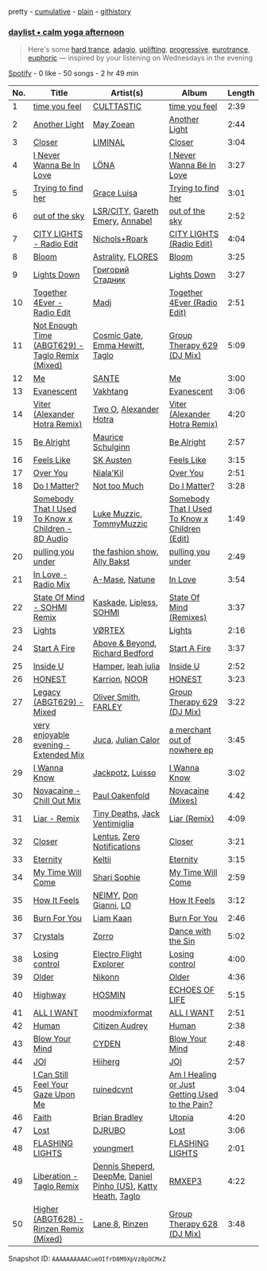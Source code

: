 pretty - [cumulative](/playlists/cumulative/37i9dQZF1EP6YuccBxUcC1.md) - [plain](/playlists/plain/37i9dQZF1EP6YuccBxUcC1) - [githistory](https://github.githistory.xyz/mdn522/spotify-playlist-archive/blob/main/playlists/plain/37i9dQZF1EP6YuccBxUcC1)

### [daylist • calm yoga afternoon](https://open.spotify.com/playlist/37i9dQZF1EP6YuccBxUcC1)

> Here's some <a href="spotify:playlist:37i9dQZF1EIeQvoRLAWmfq">hard trance</a>, <a href="spotify:playlist:37i9dQZF1EIcVGlH1CEcDU">adagio</a>, <a href="spotify:playlist:37i9dQZF1EIeOoLWBf6eek">uplifting</a>, <a href="spotify:playlist:37i9dQZF1EIgKzQF1LjWXm">progressive</a>, <a href="spotify:playlist:37i9dQZF1EIgQNfTg65VzU">eurotrance</a>, <a href="spotify:playlist:37i9dQZF1EIduZhe5fCMGD">euphoric</a> — inspired by your listening on Wednesdays in the evening

[Spotify](https://open.spotify.com/user/spotify) - 0 like - 50 songs - 2 hr 49 min

| No. | Title | Artist(s) | Album | Length |
|---|---|---|---|---|
| 1 | [time you feel](https://open.spotify.com/track/1IdkoeMt9AfiiOrOGYqwUH) | [CULTTASTIC](https://open.spotify.com/artist/6JwuewykwniZF6wWRrHG5q) | [time you feel](https://open.spotify.com/album/6fPqUS21tshnT9MdKFCY3N) | 2:39 |
| 2 | [Another Light](https://open.spotify.com/track/05djzoY6ULiZNtQlxKX7pG) | [May Zoean](https://open.spotify.com/artist/23SyodQYstma0O9w4ERf4s) | [Another Light](https://open.spotify.com/album/4TE305IvytM3Cxyp3bQ4KQ) | 2:44 |
| 3 | [Closer](https://open.spotify.com/track/60HgsWKMIu6cxjLYbKK2zy) | [LIMINAL](https://open.spotify.com/artist/3VbzNP1gCGl1kuHnbFdwx8) | [Closer](https://open.spotify.com/album/3ycKy5wi8FJ56rwzD3Jqom) | 3:04 |
| 4 | [I Never Wanna Be In Love](https://open.spotify.com/track/0qQ5LD2CBmsGYbGFMXHr9h) | [LÖNA](https://open.spotify.com/artist/2mqIDiIehLqZgGyv7JwQA9) | [I Never Wanna Be In Love](https://open.spotify.com/album/2hZg4yKNAzAVIPJZmBhMtz) | 3:27 |
| 5 | [Trying to find her](https://open.spotify.com/track/32ycBxzJwkiCZRXhJ9vOex) | [Grace Luisa](https://open.spotify.com/artist/4TsDR2lgk4Nd9Zt5kw2gtD) | [Trying to find her](https://open.spotify.com/album/2j8slNCQf4QQgYiLWvssxd) | 3:01 |
| 6 | [out of the sky](https://open.spotify.com/track/0dIVdVHRcWUJJfgDI739ju) | [LSR/CITY](https://open.spotify.com/artist/0YQ22xAzgefaKw8vKCAEp2), [Gareth Emery](https://open.spotify.com/artist/0hprEC0nsWuQPSHag1O2Vi), [Annabel](https://open.spotify.com/artist/4zR2t8bagib4ozydVgb93l) | [out of the sky](https://open.spotify.com/album/6yEMd5NnvafCdRw5j1bcpq) | 2:52 |
| 7 | [CITY LIGHTS \- Radio Edit](https://open.spotify.com/track/4YjRZFQ1BiLbm7i3mBpoD4) | [Nichols+Roark](https://open.spotify.com/artist/6x0SInOh5A1xvsOso56BmD) | [CITY LIGHTS \(Radio Edit\)](https://open.spotify.com/album/5Lneb2DkFAMm5GBVaUP4wB) | 4:04 |
| 8 | [Bloom](https://open.spotify.com/track/1rb65ahUV0k2QYq4x3Fi9y) | [Astrality](https://open.spotify.com/artist/6KGv020mJkIjQH5YPDSBcZ), [FLORES](https://open.spotify.com/artist/6ijryPR4MbExatvDQD1AhY) | [Bloom](https://open.spotify.com/album/1ytnZ8jmwW5KYIvsh3fXdp) | 3:25 |
| 9 | [Lights Down](https://open.spotify.com/track/3qmwH6S7Kygrv7Xh1A8apk) | [Григорий Стадник](https://open.spotify.com/artist/23VvdIb9NHBwmWb7jqOwJJ) | [Lights Down](https://open.spotify.com/album/7qaHvXmjqlZXheohx3xQ8w) | 3:27 |
| 10 | [Together 4Ever \- Radio Edit](https://open.spotify.com/track/5yuLuL1D9arRdIJcCyafY2) | [Madj](https://open.spotify.com/artist/7z9pkhuqAwkYNVoBpZAMSY) | [Together 4Ever \(Radio Edit\)](https://open.spotify.com/album/2djAsSSxqLBTpjF1dZQzln) | 2:51 |
| 11 | [Not Enough Time \(ABGT629\) \- Taglo Remix \(Mixed\)](https://open.spotify.com/track/5tfuNkIh3UfRFmra6MeMEN) | [Cosmic Gate](https://open.spotify.com/artist/6ySxYu68zTsO5ghsThpGtS), [Emma Hewitt](https://open.spotify.com/artist/1t65YxEAtU3iii6bCzSGF8), [Taglo](https://open.spotify.com/artist/4dQDfHDSlal2ceGhs4ZQTD) | [Group Therapy 629 \(DJ Mix\)](https://open.spotify.com/album/3UOPDiiV566Lu0mwaXQkQQ) | 5:09 |
| 12 | [Me](https://open.spotify.com/track/14sRMgBPDQsg9jLieWQOwE) | [SANTE](https://open.spotify.com/artist/5hkRHcm9o2ig411EcdnnRI) | [Me](https://open.spotify.com/album/3EKbQdcphTdRc50fV9sTnL) | 3:00 |
| 13 | [Evanescent](https://open.spotify.com/track/75zhwDaKMZ8iF51AMGBDIO) | [Vakhtang](https://open.spotify.com/artist/4yjIpvFyJJItB8Rh9o6Guw) | [Evanescent](https://open.spotify.com/album/5CRHWPOgkd8c6TUkxOrXjX) | 3:06 |
| 14 | [Viter \(Alexander Hotra Remix\)](https://open.spotify.com/track/3K9toWnBVLCn5Iyy19vEYT) | [Two O](https://open.spotify.com/artist/15pHPkXsld23kAOFj0GAx9), [Alexander Hotra](https://open.spotify.com/artist/6FOX0OTu5jBloAkvsfBfCm) | [Viter \(Alexander Hotra Remix\)](https://open.spotify.com/album/5fhDcplPOoYaatzcPNfhkn) | 4:20 |
| 15 | [Be Alright](https://open.spotify.com/track/105AjfYrSKYv0PrsyojirG) | [Maurice Schulginn](https://open.spotify.com/artist/7HhdEeHQYfYir7HbiZzKcQ) | [Be Alright](https://open.spotify.com/album/5hCKiGh9GRAmMy2oD0W9Vv) | 2:57 |
| 16 | [Feels Like](https://open.spotify.com/track/2ndeAWhJdk1PrOD3Wgl50c) | [SK Austen](https://open.spotify.com/artist/0uaPCvgamBheixG4jzPE2l) | [Feels Like](https://open.spotify.com/album/4TD118ah7tFFliDGcO3Ack) | 3:15 |
| 17 | [Over You](https://open.spotify.com/track/63GIC9Q5cafCqeaAVsZ0oy) | [Niala'Kil](https://open.spotify.com/artist/1Zwcq4ciFT8C8t8uIfLbpN) | [Over You](https://open.spotify.com/album/673rs6RIuoVAA64i574ray) | 2:51 |
| 18 | [Do I Matter?](https://open.spotify.com/track/5SDulKQ0vTTjA0d8Hai4dX) | [Not too Much](https://open.spotify.com/artist/32s6DLE3u5beaTqwHidOS9) | [Do I Matter?](https://open.spotify.com/album/4ioy7ZQ6f6MkJvGUrIRYDy) | 3:28 |
| 19 | [Somebody That I Used To Know x Children \- 8D Audio](https://open.spotify.com/track/2R0hoBL5L12Z3IX1gXSQ44) | [Luke Muzzic](https://open.spotify.com/artist/2P4sIQzRSbTjwWLApeXamY), [TommyMuzzic](https://open.spotify.com/artist/2XqXXH9xPa1zucIOtZ3u3A) | [Somebody That I Used To Know x Children \(Edit\)](https://open.spotify.com/album/5RTSMkYiHV3lYkeVl4NKjB) | 1:49 |
| 20 | [pulling you under](https://open.spotify.com/track/3lY1rIrqIFFJRhMNEM44U5) | [the fashion show](https://open.spotify.com/artist/4Md3b5KGgpGgENBBcTrCgg), [Ally Bakst](https://open.spotify.com/artist/2KvrULKGb5VQs6eZysNU11) | [pulling you under](https://open.spotify.com/album/69VkTzoUqNZ5VpBmvGWGCc) | 2:49 |
| 21 | [In Love \- Radio Mix](https://open.spotify.com/track/7IAPPFAYQPOb640qFCs3mJ) | [A\-Mase](https://open.spotify.com/artist/0O96XGvoyglQp8dKlHO403), [Natune](https://open.spotify.com/artist/2D6lX0C4vNIIrYIvTbToEe) | [In Love](https://open.spotify.com/album/5q0s544bb3o4J4WZqDyiXu) | 3:54 |
| 22 | [State Of Mind \- SOHMI Remix](https://open.spotify.com/track/1mR75bWBpGjClNf1b3CECE) | [Kaskade](https://open.spotify.com/artist/6TQj5BFPooTa08A7pk8AQ1), [Lipless](https://open.spotify.com/artist/0XmmX4fE4SiRMu3ICsP5sA), [SOHMI](https://open.spotify.com/artist/0gUsjVKHygvZgi27L2QViK) | [State Of Mind \(Remixes\)](https://open.spotify.com/album/5uME1Cvyy4IckvkOxxEpnV) | 3:37 |
| 23 | [Lights](https://open.spotify.com/track/1HLLSzMaZ58oo0dBjvoN37) | [VØRTEX](https://open.spotify.com/artist/4zuIM7tfpdX4e2XkGEJJfM) | [Lights](https://open.spotify.com/album/1v4iiKjopNNXrDD76LSBmY) | 2:16 |
| 24 | [Start A Fire](https://open.spotify.com/track/1JRT85GUkv47WyVRwnIEA9) | [Above & Beyond](https://open.spotify.com/artist/10gzBoINW3cLJfZUka8Zoe), [Richard Bedford](https://open.spotify.com/artist/5JbD3IL6449LrMT8ct6KTB) | [Start A Fire](https://open.spotify.com/album/7qViCh6TgkVwJJdIyKkCmi) | 3:37 |
| 25 | [Inside U](https://open.spotify.com/track/2KLscMiH57zLl81STy0xcq) | [Hamper](https://open.spotify.com/artist/0u2z7PZ5x0w8NmAMvfaYtY), [leah julia](https://open.spotify.com/artist/2anFRwD3jRc3N8iTNaz41D) | [Inside U](https://open.spotify.com/album/14xW4He3YKI7glvsLcaQgv) | 2:52 |
| 26 | [HONEST](https://open.spotify.com/track/0BrJ8640YZpW6kViDMUZZ1) | [Karrion](https://open.spotify.com/artist/33YcDlpSlHEI5sfQMEyzTt), [NOOR](https://open.spotify.com/artist/6vbEjm3pweizStYIRc2Csu) | [HONEST](https://open.spotify.com/album/4ydxV6418CQrKyglIXFors) | 3:23 |
| 27 | [Legacy \(ABGT629\) \- Mixed](https://open.spotify.com/track/6zE3CZ07FMsqmrDTswd5qu) | [Oliver Smith](https://open.spotify.com/artist/2Npo4Cfm48M2uKlvxiXMic), [FARLEY](https://open.spotify.com/artist/7uYA1SvZLemlrGJxyqdf4O) | [Group Therapy 629 \(DJ Mix\)](https://open.spotify.com/album/3UOPDiiV566Lu0mwaXQkQQ) | 3:22 |
| 28 | [very enjoyable evening \- Extended Mix](https://open.spotify.com/track/0g3DNybjQxtp8kaFmYP1LY) | [Juca](https://open.spotify.com/artist/3Qah1qzqAqseryBmtlN7Zz), [Julian Calor](https://open.spotify.com/artist/2y8eOaQNjiIuITkz6zGfgL) | [a merchant out of nowhere ep](https://open.spotify.com/album/26kjkv6bocbeQrVp7246ou) | 3:45 |
| 29 | [I Wanna Know](https://open.spotify.com/track/1zHt3ArOSGqIiL2dZDD2nM) | [Jackpotz](https://open.spotify.com/artist/2HJlQdeJqHzdUOpjqE9biw), [Luisso](https://open.spotify.com/artist/3aO5zAywJvDgGaBUxG8dTU) | [I Wanna Know](https://open.spotify.com/album/6r5pszS6wP0KXGtzMMmIC6) | 3:02 |
| 30 | [Novacaine \- Chill Out Mix](https://open.spotify.com/track/127cSKbiEPi3bQC3eQmgEC) | [Paul Oakenfold](https://open.spotify.com/artist/5MO2kbaGGA2a8kL4c9qqHq) | [Novacaine \(Mixes\)](https://open.spotify.com/album/6bPBZ08sYGEnf19RXErJqG) | 4:42 |
| 31 | [Liar \- Remix](https://open.spotify.com/track/6EpP5Am8J454GAu5dGtfo2) | [Tiny Deaths](https://open.spotify.com/artist/1S4NyIY5xn2nAtaapABH5Y), [Jack Ventimiglia](https://open.spotify.com/artist/2WfRzfl0EXgWo4X7b3TMHC) | [Liar \(Remix\)](https://open.spotify.com/album/1RD6F9ZYmFsxtTV074UFoG) | 4:09 |
| 32 | [Closer](https://open.spotify.com/track/03aQvKTwnXL8JyaiA5lW4t) | [Lentus](https://open.spotify.com/artist/62gkODg1e4kr3R5lQeCrm6), [Zero Notifications](https://open.spotify.com/artist/6SkjaOhUY2MYMBSsS4efKZ) | [Closer](https://open.spotify.com/album/7d1oO5TUwrVdBXF1lfBEQh) | 3:21 |
| 33 | [Eternity](https://open.spotify.com/track/7k2COtKs49v2q3nPsaGvoe) | [Keltii](https://open.spotify.com/artist/2XqZHkG08MTcPukBOJbXcc) | [Eternity](https://open.spotify.com/album/0IYX5RAUnyp1kJ7SYMa1Eh) | 3:15 |
| 34 | [My Time Will Come](https://open.spotify.com/track/0Pw6lyUfM7Be151UJURSlD) | [Shari Sophie](https://open.spotify.com/artist/0obscbWtR3p5QdDuljFMz7) | [My Time Will Come](https://open.spotify.com/album/2oBXZOMuAhgGMWZvtYOyPw) | 2:59 |
| 35 | [How It Feels](https://open.spotify.com/track/25ptHEGFaskKZQPv4dq4T7) | [NEIMY](https://open.spotify.com/artist/71Dhj822M1LGpuryPIV2KO), [Don Gianni](https://open.spotify.com/artist/05a2yjvz7pTPTzQY0AuacM), [LO](https://open.spotify.com/artist/6bdx22A1shpd9U6YAd8Vto) | [How It Feels](https://open.spotify.com/album/5RvuULhUiw1Z8lOVmcxOgS) | 3:12 |
| 36 | [Burn For You](https://open.spotify.com/track/6J9gRbl7zuYXsrSsqZnQez) | [Liam Kaan](https://open.spotify.com/artist/6KgxKdJX6RUfoXOTapTMgl) | [Burn For You](https://open.spotify.com/album/2GyJIKcP1uNT6KHrhLAEBJ) | 2:46 |
| 37 | [Crystals](https://open.spotify.com/track/54zwRy867gCulVitjtdOLV) | [Zorro](https://open.spotify.com/artist/1RrZDKz5tA9AWiVzXGWEBY) | [Dance with the Sin](https://open.spotify.com/album/77d8Lyjb0CFvsZHbaSTOCz) | 5:02 |
| 38 | [Losing control](https://open.spotify.com/track/4l4zT6hUey2jvvoZ6AbE39) | [Electro Flight Explorer](https://open.spotify.com/artist/0MUyZV4KAnSkm1fK6U72fp) | [Losing control](https://open.spotify.com/album/2NsHGJANcITkDZvPCJNLhW) | 4:00 |
| 39 | [Older](https://open.spotify.com/track/7DLOnAGJAeG8vFwjGOBv4Q) | [Nikonn](https://open.spotify.com/artist/1IUR872zLRlWXAfr7Uls4Q) | [Older](https://open.spotify.com/album/00POEC6fzafYoAkAJglFf1) | 4:36 |
| 40 | [Highway](https://open.spotify.com/track/73DEsrNOtiNbJwhgseHvBP) | [HOSMIN](https://open.spotify.com/artist/2UYsgjhAxKk21EUcPan49l) | [ECHOES OF LIFE](https://open.spotify.com/album/7IZRLwO1EP9GK3zpYUrQ7Z) | 5:15 |
| 41 | [ALL I WANT](https://open.spotify.com/track/5H4WRa7qgeXZB8HsTsSW94) | [moodmixformat](https://open.spotify.com/artist/3u85DFNq3xQgj3TMQL0ACi) | [ALL I WANT](https://open.spotify.com/album/2RHkTRextj3AnNqJqiYsNy) | 2:51 |
| 42 | [Human](https://open.spotify.com/track/3we3fwZn1PkMit1M51PGdZ) | [Citizen Audrey](https://open.spotify.com/artist/0uSxv4QGSU82gKXbh840LN) | [Human](https://open.spotify.com/album/4prnGbMBrRAcT4DGc5iHiY) | 2:38 |
| 43 | [Blow Your Mind](https://open.spotify.com/track/4VX47NrgIxXhuUkx4VCmPL) | [CYDEN](https://open.spotify.com/artist/26CeQhZb8zRXma8RHqntGz) | [Blow Your Mind](https://open.spotify.com/album/7MIEh9gksNCsfSODLsuaLz) | 2:48 |
| 44 | [JOI](https://open.spotify.com/track/73UHiGsqgRcNsBFipXvrSK) | [Hiiherg](https://open.spotify.com/artist/6yXb8BQ2Et0mHSUbQhRV8T) | [JOI](https://open.spotify.com/album/0uT4HzoeuMne0Lg2ea6o8C) | 2:57 |
| 45 | [I Can Still Feel Your Gaze Upon Me](https://open.spotify.com/track/3HNElPB0ST17oHYytMz7PM) | [ruinedcvnt](https://open.spotify.com/artist/5k72zm9IllL9dBR89Q1sq6) | [Am I Healing or Just Getting Used to the Pain?](https://open.spotify.com/album/4UmQUlYmmcjzgzO7IYmFIf) | 3:04 |
| 46 | [Faith](https://open.spotify.com/track/2hbtq1285p0HBlpPuefAvz) | [Brian Bradley](https://open.spotify.com/artist/6VmaNbGI0pI9q8s5vX97Vs) | [Utopia](https://open.spotify.com/album/1cACIieHqwoCe2sHR8jq8c) | 4:20 |
| 47 | [Lost](https://open.spotify.com/track/6xfCXNSrrViuTj9aYYrOg3) | [DJRUBO](https://open.spotify.com/artist/3F6BQ22BqokWnlUH7McDp3) | [Lost](https://open.spotify.com/album/55RUhjqQJJYitoGojk8jT4) | 3:06 |
| 48 | [FLASHING LIGHTS](https://open.spotify.com/track/7fPBlYO7kNSX8Pbt7cUmyb) | [youngmert](https://open.spotify.com/artist/2kcWLACJ72D7E4BgzB1iFs) | [FLASHING LIGHTS](https://open.spotify.com/album/7MnMV4CcElAT7SL9I7AZ2F) | 2:01 |
| 49 | [Liberation \- Taglo Remix](https://open.spotify.com/track/6WQNHkcjfvdn2zK0MP9zDy) | [Dennis Sheperd](https://open.spotify.com/artist/1wzytoanlxHqWXGCpUxnbY), [DeepMe](https://open.spotify.com/artist/5HeLw0rQ24nui6wcEQeLly), [Daniel Pinho \(US\)](https://open.spotify.com/artist/4Jn2BlQGUmQN1Ex9rGn0iS), [Katty Heath](https://open.spotify.com/artist/31cvPCTwxqNl84W1pMYUtv), [Taglo](https://open.spotify.com/artist/4dQDfHDSlal2ceGhs4ZQTD) | [RMXEP3](https://open.spotify.com/album/2Q4QCnTwslSr7zybHT1UDl) | 4:22 |
| 50 | [Higher \(ABGT628\) \- Rinzen Remix \(Mixed\)](https://open.spotify.com/track/6fY0FMU72pKDPQrxanC1kK) | [Lane 8](https://open.spotify.com/artist/27gtK7m9vYwCyJ04zz0kIb), [Rinzen](https://open.spotify.com/artist/0kYFb6blNbeBAHaQqyURgI) | [Group Therapy 628 \(DJ Mix\)](https://open.spotify.com/album/15X6kK8tXMvsLKGuRQE4B4) | 3:48 |

Snapshot ID: `AAAAAAAAAACueOIfrD8M9XpVz8pOCMxZ`
